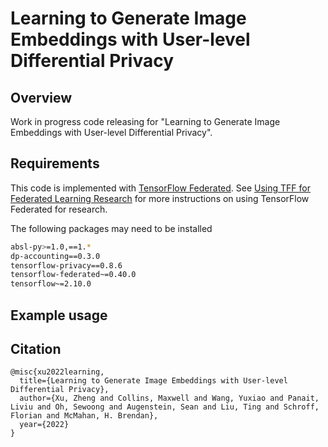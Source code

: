 # Learning to Generate Image Embeddings with User-level Differential Privacy

## Overview

Work in progress code releasing for "Learning to Generate Image Embeddings with
User-level Differential Privacy".

## Requirements

This code is implemented with
[TensorFlow Federated](https://www.tensorflow.org/federated). See
[Using TFF for Federated Learning Research](https://www.tensorflow.org/federated/tff_for_research)
for more instructions on using TensorFlow Federated for research.

The following packages may need to be installed

<!-- mdformat off (multiple lines of small code piece) -->

```bash
absl-py>=1.0,==1.*
dp-accounting==0.3.0
tensorflow-privacy==0.8.6
tensorflow-federated~=0.40.0
tensorflow~=2.10.0
```

<!-- mdformat on -->

## Example usage

## Citation

```
@misc{xu2022learning,
  title={Learning to Generate Image Embeddings with User-level Differential Privacy},
  author={Xu, Zheng and Collins, Maxwell and Wang, Yuxiao and Panait, Liviu and Oh, Sewoong and Augenstein, Sean and Liu, Ting and Schroff, Florian and McMahan, H. Brendan},
  year={2022}
}
```
